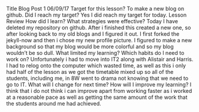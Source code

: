 Title Blog Post 1
06/09/17
Target for this lesson?
To make a new blog on github.
Did I reach my target? 
Yes I did reach my target for today.
Lesson Review
How did I learn? What strategies were effective?
Today I have deleted my repository on github. After i finished this created a new one, so after looking back to my old blogs and I figured it out. I first forked the jekyll-now and then i chose my new profile picture. I figured to make a new background so that my blog would be more colorful and so my blog wouldn’t be so dull.
What limited my learning? Which habits do I need to work on? 
Unfortunately i had to move into IT2 along with Alistair and Harris. I had to relog onto the computer which wasted time, as well as this i only had half of the lesson as we got the timetable mixed up so all of the students, including me, in 8W went to drama not knowing that we need to go to IT.
What will I change for next time? How will I improve my learning?
I think that i do not think i can improve apart from working faster as i worked at a reasonable pace as well as getting the same amount of the work that the students around me had achieved.
